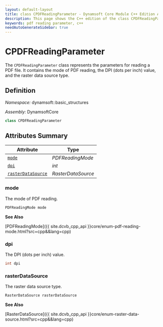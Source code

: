 ```yaml
---
layout: default-layout
title: class CPDFReadingParameter - Dynamsoft Core Module C++ Edition API Reference
description: This page shows the C++ edition of the class CPDFReadingParameter in Dynamsoft Core Module.
keywords: pdf reading parameter, c++
needAutoGenerateSidebar: true
---
```


# CPDFReadingParameter

The `CPDFReadingParameter` class represents the parameters for reading a PDF file. It contains the mode of PDF reading, the DPI (dots per inch) value, and the raster data source type.

## Definition

*Namespace:* dynamsoft::basic_structures

*Assembly:* DynamsoftCore

```cpp
class CPDFReadingParameter 
```

## Attributes Summary
  
| Attribute | Type |
|---------- | ---- |
| [`mode`](#mode) | *PDFReadingMode* |
| [`dpi`](#dpi) | *int* |
| [`rasterDataSource`](#rasterdatasource) | *RasterDataSource* |

### mode

The mode of PDF reading.

```cpp
PDFReadingMode mode
```

**See Also**

[PDFReadingMode]({{ site.dcvb_cpp_api }}core/enum-pdf-reading-mode.html?src=cpp&&lang=cpp)

### dpi

The DPI (dots per inch) value.

```cpp
int dpi
```

### rasterDataSource

The raster data source type.

```cpp
RasterDataSource rasterDataSource
```

**See Also**

[RasterDataSource]({{ site.dcvb_cpp_api }}core/enum-raster-data-source.html?src=cpp&&lang=cpp)

